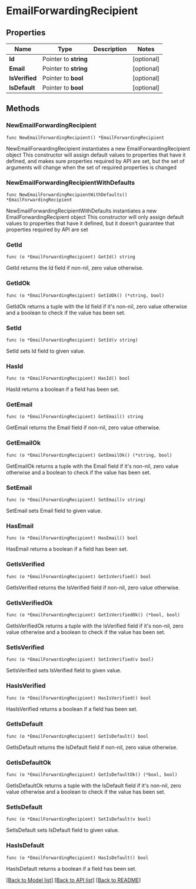# EmailForwardingRecipient

## Properties

Name | Type | Description | Notes
------------ | ------------- | ------------- | -------------
**Id** | Pointer to **string** |  | [optional] 
**Email** | Pointer to **string** |  | [optional] 
**IsVerified** | Pointer to **bool** |  | [optional] 
**IsDefault** | Pointer to **bool** |  | [optional] 

## Methods

### NewEmailForwardingRecipient

`func NewEmailForwardingRecipient() *EmailForwardingRecipient`

NewEmailForwardingRecipient instantiates a new EmailForwardingRecipient object
This constructor will assign default values to properties that have it defined,
and makes sure properties required by API are set, but the set of arguments
will change when the set of required properties is changed

### NewEmailForwardingRecipientWithDefaults

`func NewEmailForwardingRecipientWithDefaults() *EmailForwardingRecipient`

NewEmailForwardingRecipientWithDefaults instantiates a new EmailForwardingRecipient object
This constructor will only assign default values to properties that have it defined,
but it doesn't guarantee that properties required by API are set

### GetId

`func (o *EmailForwardingRecipient) GetId() string`

GetId returns the Id field if non-nil, zero value otherwise.

### GetIdOk

`func (o *EmailForwardingRecipient) GetIdOk() (*string, bool)`

GetIdOk returns a tuple with the Id field if it's non-nil, zero value otherwise
and a boolean to check if the value has been set.

### SetId

`func (o *EmailForwardingRecipient) SetId(v string)`

SetId sets Id field to given value.

### HasId

`func (o *EmailForwardingRecipient) HasId() bool`

HasId returns a boolean if a field has been set.

### GetEmail

`func (o *EmailForwardingRecipient) GetEmail() string`

GetEmail returns the Email field if non-nil, zero value otherwise.

### GetEmailOk

`func (o *EmailForwardingRecipient) GetEmailOk() (*string, bool)`

GetEmailOk returns a tuple with the Email field if it's non-nil, zero value otherwise
and a boolean to check if the value has been set.

### SetEmail

`func (o *EmailForwardingRecipient) SetEmail(v string)`

SetEmail sets Email field to given value.

### HasEmail

`func (o *EmailForwardingRecipient) HasEmail() bool`

HasEmail returns a boolean if a field has been set.

### GetIsVerified

`func (o *EmailForwardingRecipient) GetIsVerified() bool`

GetIsVerified returns the IsVerified field if non-nil, zero value otherwise.

### GetIsVerifiedOk

`func (o *EmailForwardingRecipient) GetIsVerifiedOk() (*bool, bool)`

GetIsVerifiedOk returns a tuple with the IsVerified field if it's non-nil, zero value otherwise
and a boolean to check if the value has been set.

### SetIsVerified

`func (o *EmailForwardingRecipient) SetIsVerified(v bool)`

SetIsVerified sets IsVerified field to given value.

### HasIsVerified

`func (o *EmailForwardingRecipient) HasIsVerified() bool`

HasIsVerified returns a boolean if a field has been set.

### GetIsDefault

`func (o *EmailForwardingRecipient) GetIsDefault() bool`

GetIsDefault returns the IsDefault field if non-nil, zero value otherwise.

### GetIsDefaultOk

`func (o *EmailForwardingRecipient) GetIsDefaultOk() (*bool, bool)`

GetIsDefaultOk returns a tuple with the IsDefault field if it's non-nil, zero value otherwise
and a boolean to check if the value has been set.

### SetIsDefault

`func (o *EmailForwardingRecipient) SetIsDefault(v bool)`

SetIsDefault sets IsDefault field to given value.

### HasIsDefault

`func (o *EmailForwardingRecipient) HasIsDefault() bool`

HasIsDefault returns a boolean if a field has been set.


[[Back to Model list]](HOW-TO.md#documentation-for-models) [[Back to API list]](HOW-TO.md#documentation-for-api-endpoints) [[Back to README]](HOW-TO.md)


